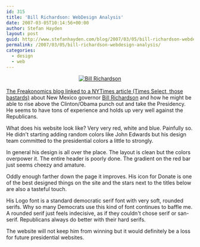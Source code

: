 ```yaml
---
id: 315
title: 'Bill Richardson: WebDesign Analysis'
date: 2007-03-05T10:14:56+00:00
author: Stefan Hayden
layout: post
guid: http://www.stefanhayden.com/blog/2007/03/05/bill-richardson-webdesign-analysis/
permalink: /2007/03/05/bill-richardson-webdesign-analysis/
categories:
  - design
  - web
---
```

<p><center><a href="http://richardsonforpresident.com/"><img src="/blog/wp-content/election08/richardson.gif" alt="Bill Richardson" border="0" /></a></center><br />
<a href="http://www.freakonomics.com/blog/2007/03/05/looking-to-play-a-cheap-democratic-long-shot/">The Freakonomics blog linked to a NYTimes article (Times Select, those bastards)</a> about New Mexico governor <a href="http://richardsonforpresident.com/">Bill Richardson</a> and how he might be able to rise above the Clinton/Obama punch out and take the Presidency. He seems to have tons of experience and holds up very well against the Republicans.</p>
<p>What does his website look like? Very very red, white and blue. Painfully so. He didn't starting adding random colors like John Edwards but his design team committed to the presidential colors a little to strongly.</p>
<p>In general his design is all over the place. The layout is clean but the colors overpower it. The entire header is poorly done. The gradient on the red bar just seems cheezy and amature.</p>
<p>Oddly enough farther down the page it improves. His icon for Donate is one of the best designed things on the site and the stars next to the titles below are also a tasteful touch.</p>
<p>His Logo font is a standard democratic serif font with very soft, rounded serifs. Why so many Democrats use this kind of font continues to baffle me. A rounded serif just feels indecisive, as if they couldn't chose serif or san-serif. Republicans always do better with their hard serifs.</p>
<p>The website will not keep him from winning but it would definitely be a loss for future presidential websites.
</p>
